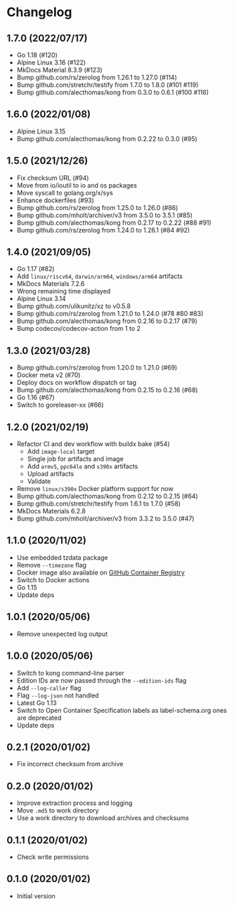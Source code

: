 # Changelog

## 1.7.0 (2022/07/17)

* Go 1.18 (#120)
* Alpine Linux 3.16 (#122)
* MkDocs Material 8.3.9 (#123)
* Bump github.com/rs/zerolog from 1.26.1 to 1.27.0 (#114)
* Bump github.com/stretchr/testify from 1.7.0 to 1.8.0 (#101 #119)
* Bump github.com/alecthomas/kong from 0.3.0 to 0.6.1 (#100 #116)

## 1.6.0 (2022/01/08)

* Alpine Linux 3.15
* Bump github.com/alecthomas/kong from 0.2.22 to 0.3.0 (#95)

## 1.5.0 (2021/12/26)

* Fix checksum URL (#94)
* Move from io/ioutil to io and os packages
* Move syscall to golang.org/x/sys
* Enhance dockerfiles (#93)
* Bump github.com/rs/zerolog from 1.25.0 to 1.26.0 (#86)
* Bump github.com/mholt/archiver/v3 from 3.5.0 to 3.5.1 (#85)
* Bump github.com/alecthomas/kong from 0.2.17 to 0.2.22 (#88 #91)
* Bump github.com/rs/zerolog from 1.24.0 to 1.26.1 (#84 #92)

## 1.4.0 (2021/09/05)

* Go 1.17 (#82)
* Add `linux/riscv64`, `darwin/arm64`, `windows/arm64` artifacts
* MkDocs Materials 7.2.6
* Wrong remaining time displayed
* Alpine Linux 3.14
* Bump github.com/ulikunitz/xz to v0.5.8
* Bump github.com/rs/zerolog from 1.21.0 to 1.24.0 (#78 #80 #83)
* Bump github.com/alecthomas/kong from 0.2.16 to 0.2.17 (#79)
* Bump codecov/codecov-action from 1 to 2

## 1.3.0 (2021/03/28)

* Bump github.com/rs/zerolog from 1.20.0 to 1.21.0 (#69)
* Docker meta v2 (#70)
* Deploy docs on workflow dispatch or tag
* Bump github.com/alecthomas/kong from 0.2.15 to 0.2.16 (#68)
* Go 1.16 (#67)
* Switch to goreleaser-xx (#66)

## 1.2.0 (2021/02/19)

* Refactor CI and dev workflow with buildx bake (#54)
    * Add `image-local` target
    * Single job for artifacts and image
    * Add `armv5`, `ppc64le` and `s390x` artifacts
    * Upload artifacts
    * Validate
* Remove `linux/s390x` Docker platform support for now
* Bump github.com/alecthomas/kong from 0.2.12 to 0.2.15 (#64)
* Bump github.com/stretchr/testify from 1.6.1 to 1.7.0 (#58)
* MkDocs Materials 6.2.8
* Bump github.com/mholt/archiver/v3 from 3.3.2 to 3.5.0 (#47)

## 1.1.0 (2020/11/02)

* Use embedded tzdata package
* Remove `--timezone` flag
* Docker image also available on [GitHub Container Registry](https://github.com/users/crazy-max/packages/container/package/geoip-updater)
* Switch to Docker actions
* Go 1.15
* Update deps

## 1.0.1 (2020/05/06)

* Remove unexpected log output

## 1.0.0 (2020/05/06)

* Switch to kong command-line parser
* Edition IDs are now passed through the `--edition-ids` flag
* Add `--log-caller` flag
* Flag `--log-json` not handled
* Latest Go 1.13
* Switch to Open Container Specification labels as label-schema.org ones are deprecated
* Update deps

## 0.2.1 (2020/01/02)

* Fix incorrect checksum from archive

## 0.2.0 (2020/01/02)

* Improve extraction process and logging
* Move `.md5` to work directory
* Use a work directory to download archives and checksums

## 0.1.1 (2020/01/02)

* Check write permissions

## 0.1.0 (2020/01/02)

* Initial version
